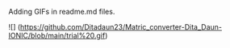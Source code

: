 Adding GIFs in readme.md files.

![] (https://github.com/Ditadaun23/Matric_converter-Dita_Daun-IONIC/blob/main/trial%20.gif)
